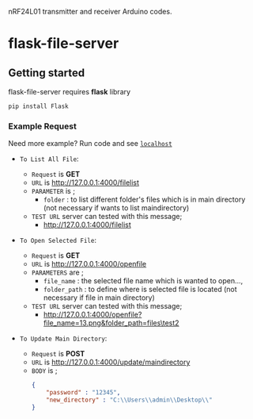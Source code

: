 nRF24L01 transmitter and receiver Arduino codes.
# flask-file-server

## Getting started

flask-file-server requires **flask** library

```
pip install Flask
```

### Example Request
Need more example? Run code and see [`localhost`](http://127.0.0.1:4000)

* `To List All File`:
    * `Request` is **GET**
    * `URL` is  http://127.0.0.1:4000/filelist
    * `PARAMETER` is ;
        * `folder` : to list different folder's files which is in main directory (not necessary if wants to list maindirectory)
    * `TEST URL` server can tested with this message;
        * http://127.0.0.1:4000/filelist
    
* `To Open Selected File`:
    * `Request` is **GET**
    * `URL` is  http://127.0.0.1:4000/openfile
    * `PARAMETERS` are ;
        * `file_name` : the selected file name which is wanted to open...,
        * `folder_path` : to define where is selected file is located (not necessary if file in main directory)
    * `TEST URL` server can tested with this message;
        * http://127.0.0.1:4000/openfile?file_name=13.png&folder_path=files\test2

* `To Update Main Directory`:
    * `Request` is **POST**
    * `URL` is  http://127.0.0.1:4000/update/maindirectory
    * `BODY` is ;
        ```json
        {
            "password" : "12345",
            "new_directory" : "C:\\Users\\admin\\Desktop\\"
        }
        ```

